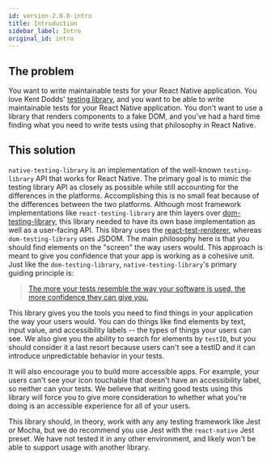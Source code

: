```yaml
---
id: version-2.0.0-intro
title: Introduction
sidebar_label: Intro
original_id: intro
---
```


## The problem

You want to write maintainable tests for your React Native application. You love Kent Dodds'
[testing library](https://testing-library.com), and you want to be able to write maintainable tests
for your React Native application. You don't want to use a library that renders components to a fake
DOM, and you've had a hard time finding what you need to write tests using that philosophy in React
Native.

## This solution

`native-testing-library` is an implementation of the well-known `testing-library` API that works for
React Native. The primary goal is to mimic the testing library API as closely as possible while
still accounting for the differences in the platforms. Accomplishing this is no small feat because
of the differences between the two platforms. Although most framework implementations like
`react-testing-library` are thin layers over [dom-testing-library](https://testing-library.com),
this library needed to have its own base implementation as well as a user-facing API. This library
uses the [react-test-renderer](https://reactjs.org/docs/test-renderer.html), whereas
`dom-testing-library` uses JSDOM. The main philosophy here is that you should find elements on the
"screen" the way users would. This approach is meant to give you confidence that your app is working
as a cohesive unit. Just like the `dom-testing-library`, `native-testing-library`'s primary guiding
principle is:

> [The more your tests resemble the way your software is used, the more confidence they can give you.](guiding-principles.md)

This library gives you the tools you need to find things in your application the way your users
would. You can do things like find elements by text, input value, and accessibility labels -- the
types of things your users can see. We also give you the ability to search for elements by `testID`,
but you should consider it a last resort because users can't see a testID and it can introduce
unpredictable behavior in your tests.

It will also encourage you to build more accessible apps. For example, your users can't see your
icon touchable that doesn't have an accessibility label, so neither can your tests. We believe that
writing good tests using this library will force you to give more consideration to whether what
you're doing is an accessible experience for all of your users.

This library should, in theory, work with any any testing framework like Jest or Mocha, but we do
recommend you use Jest with the `react-native` Jest preset. We have not tested it in any other
environment, and likely won't be able to support usage with another library.

[jest]: https://jestjs.io
